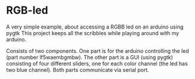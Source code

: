 RGB-led
=======

A very simple example, about accessing a RGBB led on an arduino using pygtk
This project keeps all the scribbles while playing around with my arduino. 

Consists of two components. One part is for the arduino controlling the led
(part number lf5waembgmbw). The other part is a GUI (using pygtk) consisting 
of four different sliders, one for each color channel (the led has two blue
channel). Both parts communicate via serial port.

